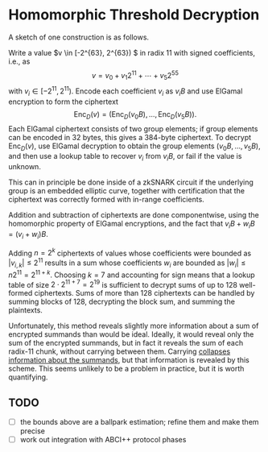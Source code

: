 # Homomorphic Threshold Decryption

A sketch of one construction is as follows.

Write a value $v \in [-2^{63}, 2^{63}) $ in radix $11$ with signed
coefficients, i.e., as $$v = v_0 + v_1 2^{11} + \cdots + v_5 2^{55}$$ with
$v_i \in [-2^{11}, 2^{11})$.  Encode each coefficient $v_i$ as $v_i B$ and
use ElGamal encryption to form the ciphertext
$$
\operatorname{Enc}_D(v) = (\operatorname{Enc}_D(v_0 B), \ldots, \operatorname{Enc}_D(v_5 B)).
$$
Each ElGamal ciphertext consists of two group elements; if group elements can
be encoded in 32 bytes, this gives a 384-byte ciphertext.  To decrypt
$\operatorname{Enc}_D(v)$, use ElGamal decryption to obtain the group
elements $(v_0 B, \ldots, v_5 B)$, and then use a lookup table to recover
$v_i$ from $v_i B$, or fail if the value is unknown.

This can in principle be done inside of a zkSNARK circuit if the underlying
group is an embedded elliptic curve, together with certification that the
ciphertext was correctly formed with in-range coefficients.

Addition and subtraction of ciphertexts are done componentwise, using the
homomorphic property of ElGamal encryptions, and the fact that $v_i B + w_i B
= (v_i + w_i)B$.

Adding $n = 2^k$ ciphertexts of values whose coefficients were bounded as
$|v_{i,k}| \leq 2^{11}$ results in a sum whose coefficients $w_i$ are bounded
as $|w_i| \leq n 2^{11} = 2^{11 + k}$.  Choosing $k = 7$ and accounting for
sign means that a lookup table of size $2\cdot 2^{11 + 7} = 2^{19}$ is
sufficient to decrypt sums of up to 128 well-formed ciphertexts.  Sums of
more than 128 ciphertexts can be handled by summing blocks of 128, decrypting
the block sum, and summing the plaintexts.

Unfortunately, this method reveals slightly more information about a sum of
encrypted summands than would be ideal.  Ideally, it would reveal only the
sum of the encrypted summands, but in fact it reveals the sum of each
radix-$11$ chunk, without carrying between them.  Carrying [collapses
information about the summands](https://www.jstor.org/stable/3072368), but
that information is revealed by this scheme.  This seems unlikely to be a
problem in practice, but it is worth quantifying.

## TODO

- [ ] the bounds above are a ballpark estimation; refine them and make them precise
- [ ] work out integration with ABCI++ protocol phases